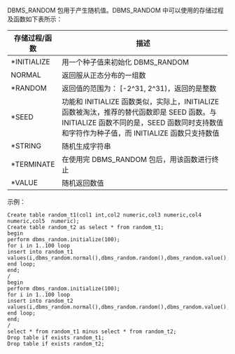 
DBMS_RANDOM 包用于产生随机值。DBMS_RANDOM 中可以使用的存储过程及函数如下表所示：

| 存储过程/函数 | 描述                                                         |
| ------------- | ------------------------------------------------------------ |
| \*INITIALIZE   | 用一个种子值来初始化 DBMS_RANDOM                              |
| NORMAL        | 返回服从正态分布的一组数                                     |
| \*RANDOM       | 返回值的范围为： [-2^31, 2^31)，返回的是整数                 |
| \*SEED         | 功能和 INITIALIZE 函数类似，实际上，INITIALIZE 函数被淘汰，推荐的替代函数即是 SEED 函数。与 INITIALIZE 函数不同的是，SEED 函数同时支持数值和字符作为种子值，而 INITIALIZE 函数只支持数值 |
| \*STRING       | 随机生成字符串                                               |
| \*TERMINATE    | 在使用完 DBMS_RANDOM 包后，用该函数进行终止                    |
| \*VALUE        | 随机返回数值                                                 |

示例：
```
Create table random_t1(col1 int,col2 numeric,col3 numeric,col4 numeric,col5  numeric);
Create table random_t2 as select * from random_t1;
begin
perform dbms_random.initialize(100);
for i in 1..100 loop
insert into random_t1 values(i,dbms_random.normal(),dbms_random.random(),dbms_random.value(),dbms_random.value(10,20));
end loop;
end;
/
begin
perform dbms_random.initialize(100);
for i in 1..100 loop
insert into random_t2 values(i,dbms_random.normal(),dbms_random.random(),dbms_random.value(),dbms_random.value(10,20));
end loop;
end;
/
select * from random_t1 minus select * from random_t2;
Drop table if exists random_t1;
Drop table if exists random_t2;
```
   
